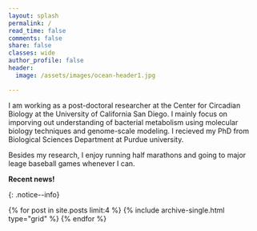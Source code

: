 ```yaml
---
layout: splash
permalink: /
read_time: false
comments: false
share: false
classes: wide
author_profile: false
header:
  image: /assets/images/ocean-header1.jpg

---
```

I am working as a post-doctoral researcher at the Center for Circadian Biology at the University of California San Diego. I mainly focus on imporving out understanding of bacterial metabolism using molecular biology techniques and genome-scale modeling. I recieved my PhD from Biological Sciences Department at Purdue university. 

Besides my research, I enjoy running half marathons and going to major leage baseball games whenever I can.

**Recent news!** 

{: .notice--info}
<div class="grid__wrapper">
  {% for post in site.posts limit:4 %}
    {% include archive-single.html type="grid" %}
  {% endfor %}
</div>
